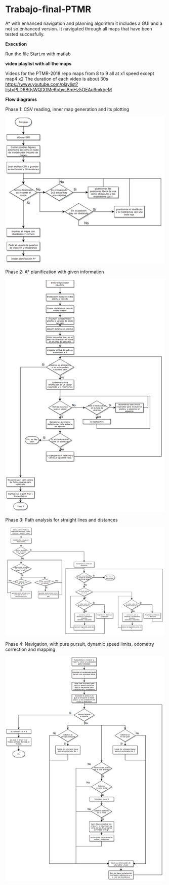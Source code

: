# Trabajo-final-PTMR
A* with enhanced navigation and planning algorithm it includes a GUI and a not so enhanced version. It navigated through all maps that have been tested succesfully.

**Execution**

Run the file Start.m with matlab

**video playlist with all the maps**

Videos for the PTMR-2018 repo maps from 8 to 9 all at x1 speed except map4 x2
The duration of each video is about 30s
https://www.youtube.com/playlist?list=PLD6B0sWQfXtMeKobvsBmHz5OEAu9mkbeM

**Flow diagrams**

Phase 1: CSV reading, inner map generation and its plotting

![alt text](https://github.com/err8029/Trabajo-final-PTMR/blob/master/fase1.png)

Phase 2: A* planification with given information

![alt text](https://github.com/err8029/Trabajo-final-PTMR/blob/master/fase2.png)

Phase 3: Path analysis for straight lines and distances

![alt text](https://github.com/err8029/Trabajo-final-PTMR/blob/master/fase3.png)

Phase 4: Navigation, with pure pursuit, dynamic speed limits, odometry correction and mapping

![alt text](https://github.com/err8029/Trabajo-final-PTMR/blob/master/fase4.png)
